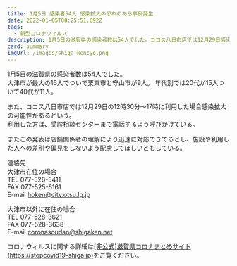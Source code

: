 ```yaml
---
title: 1月5日 感染者54人 感染拡大の恐れのある事例発生
date: 2022-01-05T08:25:51.692Z
tags:
  - 新型コロナウィルス
description: 1月5日の滋賀県の感染者数は54人でした。ココス八日市店では12月29日感染拡大の恐れがあるとのこと。
card: summary
imgUrl: /images/shiga-kencyo.png
---
```

1月5日の滋賀県の感染者数は54人でした。  
大津市が最大の16人でついで栗東市と守山市が9人。
年代別では20代が15人ついで40代が11人。  

また、ココス八日市店では12月29日の12時30分～17時に利用した場合感染拡大の可能性があるという。  
利用した方は、受診相談センターまで電話するよう呼びかけている。

またこの発表は店舗関係者の理解により迅速に対応できてるとし、施設や利用した人への差別や偏見をしないよう配慮してほしいともしている。

連絡先  
大津市在住の場合  
TEL 077-526-5411  
FAX 077-525-6161  
E-mail hoken@city.otsu.lg.jp  

大津市以外に在住の場合  
TEL 077-528-3621  
FAX 077-528-3638  
E-mail coronasoudan@shigaken.net

コロナウィルスに関する詳細は[[非公式]滋賀県コロナまとめサイト(https://stopcovid19-shiga.jp)](https://stopcovid19-shiga.jp)をご覧ください。